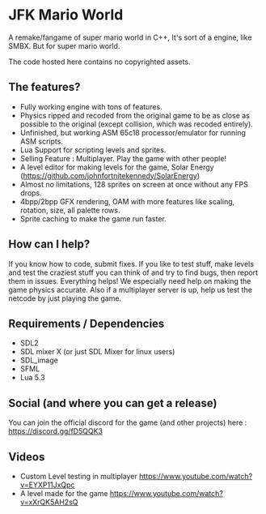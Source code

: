 # JFK Mario World
A remake/fangame of super mario world in C++, It's sort of a engine, like SMBX. But for super mario world.

The code hosted here contains no copyrighted assets.

## The features?
* Fully working engine with tons of features.
* Physics ripped and recoded from the original game to be as close as possible to the original (except collision, which was recoded entirely).
* Unfinished, but working ASM 65c18 processor/emulator for running ASM scripts.
* Lua Support for scripting levels and sprites.
* Selling Feature : Multiplayer. Play the game with other people!
* A level editor for making levels for the game, Solar Energy (https://github.com/johnfortnitekennedy/SolarEnergy)
* Almost no limitations, 128 sprites on screen at once without any FPS drops.
* 4bpp/2bpp GFX rendering, OAM with more features like scaling, rotation, size, all palette rows.
* Sprite caching to make the game run faster.

## How can I help?
If you know how to code, submit fixes. If you like to test stuff, make levels and test the craziest stuff you can think of and try to find bugs, then report them in issues. Everything helps! We especially need help on making the game physics accurate. Also if a multiplayer server is up, help us test the netcode by just playing the game.

## Requirements / Dependencies
* SDL2
* SDL mixer X (or just SDL Mixer for linux users)
* SDL_image
* SFML
* Lua 5.3

## Social (and where you can get a release)
You can join the official discord for the game (and other projects) here : https://discord.gg/fD5QQK3

## Videos
* Custom Level testing in multiplayer https://www.youtube.com/watch?v=EYXP11JxQpc
* A level made for the game https://www.youtube.com/watch?v=xXrQK5AH2sQ